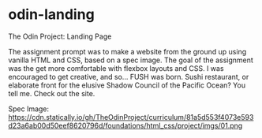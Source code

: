 # odin-landing
The Odin Project: Landing Page

The assignment prompt was to make a website from the ground up using vanilla HTML and CSS, based on a spec image. The goal of the assignment was the get more comfortable with flexbox layouts and CSS. I was encouraged to get creative, and so... FUSH was born. Sushi restaurant, or elaborate front for the elusive Shadow Council of the Pacific Ocean? You tell me. Check out the site. 

Spec Image: https://cdn.statically.io/gh/TheOdinProject/curriculum/81a5d553f4073e593d23a6ab00d50eef8620796d/foundations/html_css/project/imgs/01.png
